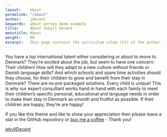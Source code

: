 ```yaml
---
layout:    about
permalink: "/about"
author:    jdecent
keywords:  about person demo example
title:     About Jekyll Decent
menutitle: About
weight:    90
excerpt:   This page contains the curriculum vitae (CV) of the author.
---
```

<script async defer src="https://buttons.github.io/buttons.js"></script>

You have a top international talent either considering or about to move to Denmark? They’re excited about the job, but seem to have one concern: Their children! How will they adapt to a new culture without friends or Danish language skills? And which schools and spare time activities should they choose, for their children to grow and benefit from their stay in Denmark? There are no pre-packaged solutions. Every child is unique! This is why our expert consultant works hand in hand with each family to meet their children’s specific personal, educational and language needs in order to make their stay in Denmark as smooth and fruitful as possible. If their children are happy, they’re are happy!


If you like this theme and like to show your appreciation then please leave a star in the GitHub repository or [buy me a coffee](https://www.paypal.me/jenswillmer/3) - Thank you!

<p class="github-button-container">
<a class="github-button" href="https://github.com/jwillmer/jekyllDecent" data-size="large" data-show-count="true" aria-label="Star jwillmer/jekyllDecent on GitHub">jekyllDecent</a>
</p>
